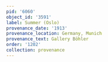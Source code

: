 ```yaml
---
pid: '6060'
object_id: '3591'
label: Summer (Oslo)
provenance_date: '1913'
provenance_location: Germany, Munich
provenance_text: Gallery Böhler
order: '1202'
collection: provenance
---
```

